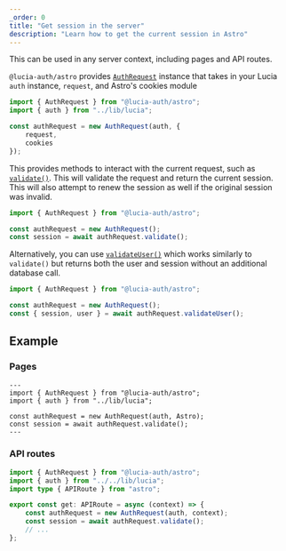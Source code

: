 ```yaml
---
_order: 0
title: "Get session in the server"
description: "Learn how to get the current session in Astro"
---
```


This can be used in any server context, including pages and API routes.

`@lucia-auth/astro` provides [`AuthRequest`](/reference/astro/lucia-auth-astro#authrequest) instance that takes in your Lucia `auth` instance, `request`, and Astro's cookies module

```ts
import { AuthRequest } from "@lucia-auth/astro";
import { auth } from "../lib/lucia";

const authRequest = new AuthRequest(auth, {
	request,
	cookies
});
```

This provides methods to interact with the current request, such as [`validate()`](/reference/astro/lucia-auth-astro#validate). This will validate the request and return the current session. This will also attempt to renew the session as well if the original session was invalid.

```ts
import { AuthRequest } from "@lucia-auth/astro";

const authRequest = new AuthRequest();
const session = await authRequest.validate();
```

Alternatively, you can use [`validateUser()`](/reference/astro/lucia-auth-astro#validateuser) which works similarly to `validate()` but returns both the user and session without an additional database call.

```ts
import { AuthRequest } from "@lucia-auth/astro";

const authRequest = new AuthRequest();
const { session, user } = await authRequest.validateUser();
```

## Example

### Pages

```astro
---
import { AuthRequest } from "@lucia-auth/astro";
import { auth } from "../lib/lucia";

const authRequest = new AuthRequest(auth, Astro);
const session = await authRequest.validate();
---
```

### API routes

```ts
import { AuthRequest } from "@lucia-auth/astro";
import { auth } from "../../lib/lucia";
import type { APIRoute } from "astro";

export const get: APIRoute = async (context) => {
	const authRequest = new AuthRequest(auth, context);
	const session = await authRequest.validate();
	// ...
};
```
